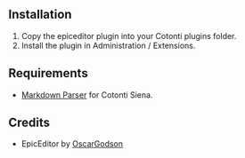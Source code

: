 ## Installation

1. Copy the epiceditor plugin into your Cotonti plugins folder.
2. Install the plugin in Administration / Extensions.

## Requirements

- [Markdown Parser](https://github.com/Twiebie/cot-markdown) for Cotonti Siena.

## Credits
- EpicEditor by [OscarGodson](https://github.com/OscarGodson)